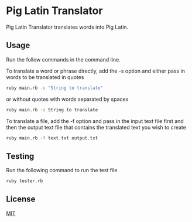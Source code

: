 # Pig Latin Translator

Pig Latin Translator translates words into Pig Latin.




## Usage
Run the follow commands in the command line.

To translate a word or phrase directly, add the -s option and either pass in words to be translated in quotes
```bash
ruby main.rb -s "String to translate"
```
or without quotes with words separated by spaces
```bash
ruby main.rb -s String to translate
```

To translate a file, add the -f option and pass in the input text file first and then the output text file that contains the translated text you wish to create
```bash
ruby main.rb -f text.txt output.txt
```

## Testing
Run the following command to run the test file
```bash
ruby tester.rb
```


## License
[MIT](https://choosealicense.com/licenses/mit/)
